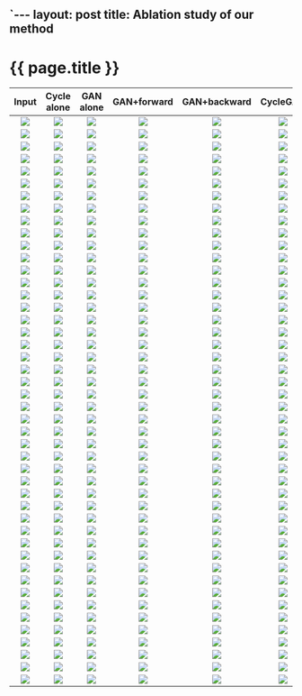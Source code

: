 `---
layout: post
title: Ablation study of our method
---
{{ page.title }}
================

| Input | Cycle alone | GAN alone | GAN+forward | GAN+backward | CycleGAN | Ground Truth |
|:---:|:---------:|:----------:|:----------:|:---------:|:----------:|:-------------:|
| ![]({{site.baseurl}}/images/cityscapes-comparison/label2photo/target/images/frankfurt_000001_052120_leftImg8bit.jpg) | ![]({{site.baseurl}}/images/cityscapes-comparison/photo2label/no_gan/images/frankfurt_000001_052120_leftImg8bit.jpg) | ![]({{site.baseurl}}/images/cityscapes-comparison/photo2label/no_cycle/images/frankfurt_000001_052120_leftImg8bit.jpg) | ![]({{site.baseurl}}/images/cityscapes-comparison/photo2label/forward/images/frankfurt_000001_052120_leftImg8bit.jpg) | ![]({{site.baseurl}}/images/cityscapes-comparison/photo2label/backward/images/frankfurt_000001_052120_leftImg8bit.jpg) | ![]({{site.baseurl}}/images/cityscapes-comparison/photo2label/CycleGAN/images/frankfurt_000001_052120_leftImg8bit.jpg) | ![]({{site.baseurl}}/images/cityscapes-comparison/photo2label/target/images/frankfurt_000001_052120_leftImg8bit.jpg) |
| ![]({{site.baseurl}}/images/cityscapes-comparison/photo2label/target/images/frankfurt_000001_052120_leftImg8bit.jpg) | ![]({{site.baseurl}}/images/cityscapes-comparison/label2photo/no_gan/images/frankfurt_000001_052120_leftImg8bit.jpg) | ![]({{site.baseurl}}/images/cityscapes-comparison/label2photo/no_cycle/images/frankfurt_000001_052120_leftImg8bit.jpg) | ![]({{site.baseurl}}/images/cityscapes-comparison/label2photo/forward/images/frankfurt_000001_052120_leftImg8bit.jpg) | ![]({{site.baseurl}}/images/cityscapes-comparison/label2photo/backward/images/frankfurt_000001_052120_leftImg8bit.jpg) | ![]({{site.baseurl}}/images/cityscapes-comparison/label2photo/CycleGAN/images/frankfurt_000001_052120_leftImg8bit.jpg) | ![]({{site.baseurl}}/images/cityscapes-comparison/label2photo/target/images/frankfurt_000001_052120_leftImg8bit.jpg) |
| ![]({{site.baseurl}}/images/cityscapes-comparison/label2photo/target/images/frankfurt_000001_030310_leftImg8bit.jpg) | ![]({{site.baseurl}}/images/cityscapes-comparison/photo2label/no_gan/images/frankfurt_000001_030310_leftImg8bit.jpg) | ![]({{site.baseurl}}/images/cityscapes-comparison/photo2label/no_cycle/images/frankfurt_000001_030310_leftImg8bit.jpg) | ![]({{site.baseurl}}/images/cityscapes-comparison/photo2label/forward/images/frankfurt_000001_030310_leftImg8bit.jpg) | ![]({{site.baseurl}}/images/cityscapes-comparison/photo2label/backward/images/frankfurt_000001_030310_leftImg8bit.jpg) | ![]({{site.baseurl}}/images/cityscapes-comparison/photo2label/CycleGAN/images/frankfurt_000001_030310_leftImg8bit.jpg) | ![]({{site.baseurl}}/images/cityscapes-comparison/photo2label/target/images/frankfurt_000001_030310_leftImg8bit.jpg) |
| ![]({{site.baseurl}}/images/cityscapes-comparison/photo2label/target/images/frankfurt_000001_030310_leftImg8bit.jpg) | ![]({{site.baseurl}}/images/cityscapes-comparison/label2photo/no_gan/images/frankfurt_000001_030310_leftImg8bit.jpg) | ![]({{site.baseurl}}/images/cityscapes-comparison/label2photo/no_cycle/images/frankfurt_000001_030310_leftImg8bit.jpg) | ![]({{site.baseurl}}/images/cityscapes-comparison/label2photo/forward/images/frankfurt_000001_030310_leftImg8bit.jpg) | ![]({{site.baseurl}}/images/cityscapes-comparison/label2photo/backward/images/frankfurt_000001_030310_leftImg8bit.jpg) | ![]({{site.baseurl}}/images/cityscapes-comparison/label2photo/CycleGAN/images/frankfurt_000001_030310_leftImg8bit.jpg) | ![]({{site.baseurl}}/images/cityscapes-comparison/label2photo/target/images/frankfurt_000001_030310_leftImg8bit.jpg) |
| ![]({{site.baseurl}}/images/cityscapes-comparison/label2photo/target/images/frankfurt_000001_056580_leftImg8bit.jpg) | ![]({{site.baseurl}}/images/cityscapes-comparison/photo2label/no_gan/images/frankfurt_000001_056580_leftImg8bit.jpg) | ![]({{site.baseurl}}/images/cityscapes-comparison/photo2label/no_cycle/images/frankfurt_000001_056580_leftImg8bit.jpg) | ![]({{site.baseurl}}/images/cityscapes-comparison/photo2label/forward/images/frankfurt_000001_056580_leftImg8bit.jpg) | ![]({{site.baseurl}}/images/cityscapes-comparison/photo2label/backward/images/frankfurt_000001_056580_leftImg8bit.jpg) | ![]({{site.baseurl}}/images/cityscapes-comparison/photo2label/CycleGAN/images/frankfurt_000001_056580_leftImg8bit.jpg) | ![]({{site.baseurl}}/images/cityscapes-comparison/photo2label/target/images/frankfurt_000001_056580_leftImg8bit.jpg) |
| ![]({{site.baseurl}}/images/cityscapes-comparison/photo2label/target/images/frankfurt_000001_056580_leftImg8bit.jpg) | ![]({{site.baseurl}}/images/cityscapes-comparison/label2photo/no_gan/images/frankfurt_000001_056580_leftImg8bit.jpg) | ![]({{site.baseurl}}/images/cityscapes-comparison/label2photo/no_cycle/images/frankfurt_000001_056580_leftImg8bit.jpg) | ![]({{site.baseurl}}/images/cityscapes-comparison/label2photo/forward/images/frankfurt_000001_056580_leftImg8bit.jpg) | ![]({{site.baseurl}}/images/cityscapes-comparison/label2photo/backward/images/frankfurt_000001_056580_leftImg8bit.jpg) | ![]({{site.baseurl}}/images/cityscapes-comparison/label2photo/CycleGAN/images/frankfurt_000001_056580_leftImg8bit.jpg) | ![]({{site.baseurl}}/images/cityscapes-comparison/label2photo/target/images/frankfurt_000001_056580_leftImg8bit.jpg) |
| ![]({{site.baseurl}}/images/cityscapes-comparison/label2photo/target/images/frankfurt_000001_008200_leftImg8bit.jpg) | ![]({{site.baseurl}}/images/cityscapes-comparison/photo2label/no_gan/images/frankfurt_000001_008200_leftImg8bit.jpg) | ![]({{site.baseurl}}/images/cityscapes-comparison/photo2label/no_cycle/images/frankfurt_000001_008200_leftImg8bit.jpg) | ![]({{site.baseurl}}/images/cityscapes-comparison/photo2label/forward/images/frankfurt_000001_008200_leftImg8bit.jpg) | ![]({{site.baseurl}}/images/cityscapes-comparison/photo2label/backward/images/frankfurt_000001_008200_leftImg8bit.jpg) | ![]({{site.baseurl}}/images/cityscapes-comparison/photo2label/CycleGAN/images/frankfurt_000001_008200_leftImg8bit.jpg) | ![]({{site.baseurl}}/images/cityscapes-comparison/photo2label/target/images/frankfurt_000001_008200_leftImg8bit.jpg) |
| ![]({{site.baseurl}}/images/cityscapes-comparison/photo2label/target/images/frankfurt_000001_008200_leftImg8bit.jpg) | ![]({{site.baseurl}}/images/cityscapes-comparison/label2photo/no_gan/images/frankfurt_000001_008200_leftImg8bit.jpg) | ![]({{site.baseurl}}/images/cityscapes-comparison/label2photo/no_cycle/images/frankfurt_000001_008200_leftImg8bit.jpg) | ![]({{site.baseurl}}/images/cityscapes-comparison/label2photo/forward/images/frankfurt_000001_008200_leftImg8bit.jpg) | ![]({{site.baseurl}}/images/cityscapes-comparison/label2photo/backward/images/frankfurt_000001_008200_leftImg8bit.jpg) | ![]({{site.baseurl}}/images/cityscapes-comparison/label2photo/CycleGAN/images/frankfurt_000001_008200_leftImg8bit.jpg) | ![]({{site.baseurl}}/images/cityscapes-comparison/label2photo/target/images/frankfurt_000001_008200_leftImg8bit.jpg) |
| ![]({{site.baseurl}}/images/cityscapes-comparison/label2photo/target/images/frankfurt_000000_011810_leftImg8bit.jpg) | ![]({{site.baseurl}}/images/cityscapes-comparison/photo2label/no_gan/images/frankfurt_000000_011810_leftImg8bit.jpg) | ![]({{site.baseurl}}/images/cityscapes-comparison/photo2label/no_cycle/images/frankfurt_000000_011810_leftImg8bit.jpg) | ![]({{site.baseurl}}/images/cityscapes-comparison/photo2label/forward/images/frankfurt_000000_011810_leftImg8bit.jpg) | ![]({{site.baseurl}}/images/cityscapes-comparison/photo2label/backward/images/frankfurt_000000_011810_leftImg8bit.jpg) | ![]({{site.baseurl}}/images/cityscapes-comparison/photo2label/CycleGAN/images/frankfurt_000000_011810_leftImg8bit.jpg) | ![]({{site.baseurl}}/images/cityscapes-comparison/photo2label/target/images/frankfurt_000000_011810_leftImg8bit.jpg) |
| ![]({{site.baseurl}}/images/cityscapes-comparison/photo2label/target/images/frankfurt_000000_011810_leftImg8bit.jpg) | ![]({{site.baseurl}}/images/cityscapes-comparison/label2photo/no_gan/images/frankfurt_000000_011810_leftImg8bit.jpg) | ![]({{site.baseurl}}/images/cityscapes-comparison/label2photo/no_cycle/images/frankfurt_000000_011810_leftImg8bit.jpg) | ![]({{site.baseurl}}/images/cityscapes-comparison/label2photo/forward/images/frankfurt_000000_011810_leftImg8bit.jpg) | ![]({{site.baseurl}}/images/cityscapes-comparison/label2photo/backward/images/frankfurt_000000_011810_leftImg8bit.jpg) | ![]({{site.baseurl}}/images/cityscapes-comparison/label2photo/CycleGAN/images/frankfurt_000000_011810_leftImg8bit.jpg) | ![]({{site.baseurl}}/images/cityscapes-comparison/label2photo/target/images/frankfurt_000000_011810_leftImg8bit.jpg) |
| ![]({{site.baseurl}}/images/cityscapes-comparison/label2photo/target/images/frankfurt_000001_080830_leftImg8bit.jpg) | ![]({{site.baseurl}}/images/cityscapes-comparison/photo2label/no_gan/images/frankfurt_000001_080830_leftImg8bit.jpg) | ![]({{site.baseurl}}/images/cityscapes-comparison/photo2label/no_cycle/images/frankfurt_000001_080830_leftImg8bit.jpg) | ![]({{site.baseurl}}/images/cityscapes-comparison/photo2label/forward/images/frankfurt_000001_080830_leftImg8bit.jpg) | ![]({{site.baseurl}}/images/cityscapes-comparison/photo2label/backward/images/frankfurt_000001_080830_leftImg8bit.jpg) | ![]({{site.baseurl}}/images/cityscapes-comparison/photo2label/CycleGAN/images/frankfurt_000001_080830_leftImg8bit.jpg) | ![]({{site.baseurl}}/images/cityscapes-comparison/photo2label/target/images/frankfurt_000001_080830_leftImg8bit.jpg) |
| ![]({{site.baseurl}}/images/cityscapes-comparison/photo2label/target/images/frankfurt_000001_080830_leftImg8bit.jpg) | ![]({{site.baseurl}}/images/cityscapes-comparison/label2photo/no_gan/images/frankfurt_000001_080830_leftImg8bit.jpg) | ![]({{site.baseurl}}/images/cityscapes-comparison/label2photo/no_cycle/images/frankfurt_000001_080830_leftImg8bit.jpg) | ![]({{site.baseurl}}/images/cityscapes-comparison/label2photo/forward/images/frankfurt_000001_080830_leftImg8bit.jpg) | ![]({{site.baseurl}}/images/cityscapes-comparison/label2photo/backward/images/frankfurt_000001_080830_leftImg8bit.jpg) | ![]({{site.baseurl}}/images/cityscapes-comparison/label2photo/CycleGAN/images/frankfurt_000001_080830_leftImg8bit.jpg) | ![]({{site.baseurl}}/images/cityscapes-comparison/label2photo/target/images/frankfurt_000001_080830_leftImg8bit.jpg) |
| ![]({{site.baseurl}}/images/cityscapes-comparison/label2photo/target/images/frankfurt_000001_049770_leftImg8bit.jpg) | ![]({{site.baseurl}}/images/cityscapes-comparison/photo2label/no_gan/images/frankfurt_000001_049770_leftImg8bit.jpg) | ![]({{site.baseurl}}/images/cityscapes-comparison/photo2label/no_cycle/images/frankfurt_000001_049770_leftImg8bit.jpg) | ![]({{site.baseurl}}/images/cityscapes-comparison/photo2label/forward/images/frankfurt_000001_049770_leftImg8bit.jpg) | ![]({{site.baseurl}}/images/cityscapes-comparison/photo2label/backward/images/frankfurt_000001_049770_leftImg8bit.jpg) | ![]({{site.baseurl}}/images/cityscapes-comparison/photo2label/CycleGAN/images/frankfurt_000001_049770_leftImg8bit.jpg) | ![]({{site.baseurl}}/images/cityscapes-comparison/photo2label/target/images/frankfurt_000001_049770_leftImg8bit.jpg) |
| ![]({{site.baseurl}}/images/cityscapes-comparison/photo2label/target/images/frankfurt_000001_049770_leftImg8bit.jpg) | ![]({{site.baseurl}}/images/cityscapes-comparison/label2photo/no_gan/images/frankfurt_000001_049770_leftImg8bit.jpg) | ![]({{site.baseurl}}/images/cityscapes-comparison/label2photo/no_cycle/images/frankfurt_000001_049770_leftImg8bit.jpg) | ![]({{site.baseurl}}/images/cityscapes-comparison/label2photo/forward/images/frankfurt_000001_049770_leftImg8bit.jpg) | ![]({{site.baseurl}}/images/cityscapes-comparison/label2photo/backward/images/frankfurt_000001_049770_leftImg8bit.jpg) | ![]({{site.baseurl}}/images/cityscapes-comparison/label2photo/CycleGAN/images/frankfurt_000001_049770_leftImg8bit.jpg) | ![]({{site.baseurl}}/images/cityscapes-comparison/label2photo/target/images/frankfurt_000001_049770_leftImg8bit.jpg) |
| ![]({{site.baseurl}}/images/cityscapes-comparison/label2photo/target/images/frankfurt_000000_013240_leftImg8bit.jpg) | ![]({{site.baseurl}}/images/cityscapes-comparison/photo2label/no_gan/images/frankfurt_000000_013240_leftImg8bit.jpg) | ![]({{site.baseurl}}/images/cityscapes-comparison/photo2label/no_cycle/images/frankfurt_000000_013240_leftImg8bit.jpg) | ![]({{site.baseurl}}/images/cityscapes-comparison/photo2label/forward/images/frankfurt_000000_013240_leftImg8bit.jpg) | ![]({{site.baseurl}}/images/cityscapes-comparison/photo2label/backward/images/frankfurt_000000_013240_leftImg8bit.jpg) | ![]({{site.baseurl}}/images/cityscapes-comparison/photo2label/CycleGAN/images/frankfurt_000000_013240_leftImg8bit.jpg) | ![]({{site.baseurl}}/images/cityscapes-comparison/photo2label/target/images/frankfurt_000000_013240_leftImg8bit.jpg) |
| ![]({{site.baseurl}}/images/cityscapes-comparison/photo2label/target/images/frankfurt_000000_013240_leftImg8bit.jpg) | ![]({{site.baseurl}}/images/cityscapes-comparison/label2photo/no_gan/images/frankfurt_000000_013240_leftImg8bit.jpg) | ![]({{site.baseurl}}/images/cityscapes-comparison/label2photo/no_cycle/images/frankfurt_000000_013240_leftImg8bit.jpg) | ![]({{site.baseurl}}/images/cityscapes-comparison/label2photo/forward/images/frankfurt_000000_013240_leftImg8bit.jpg) | ![]({{site.baseurl}}/images/cityscapes-comparison/label2photo/backward/images/frankfurt_000000_013240_leftImg8bit.jpg) | ![]({{site.baseurl}}/images/cityscapes-comparison/label2photo/CycleGAN/images/frankfurt_000000_013240_leftImg8bit.jpg) | ![]({{site.baseurl}}/images/cityscapes-comparison/label2photo/target/images/frankfurt_000000_013240_leftImg8bit.jpg) |
| ![]({{site.baseurl}}/images/cityscapes-comparison/label2photo/target/images/frankfurt_000000_020880_leftImg8bit.jpg) | ![]({{site.baseurl}}/images/cityscapes-comparison/photo2label/no_gan/images/frankfurt_000000_020880_leftImg8bit.jpg) | ![]({{site.baseurl}}/images/cityscapes-comparison/photo2label/no_cycle/images/frankfurt_000000_020880_leftImg8bit.jpg) | ![]({{site.baseurl}}/images/cityscapes-comparison/photo2label/forward/images/frankfurt_000000_020880_leftImg8bit.jpg) | ![]({{site.baseurl}}/images/cityscapes-comparison/photo2label/backward/images/frankfurt_000000_020880_leftImg8bit.jpg) | ![]({{site.baseurl}}/images/cityscapes-comparison/photo2label/CycleGAN/images/frankfurt_000000_020880_leftImg8bit.jpg) | ![]({{site.baseurl}}/images/cityscapes-comparison/photo2label/target/images/frankfurt_000000_020880_leftImg8bit.jpg) |
| ![]({{site.baseurl}}/images/cityscapes-comparison/photo2label/target/images/frankfurt_000000_020880_leftImg8bit.jpg) | ![]({{site.baseurl}}/images/cityscapes-comparison/label2photo/no_gan/images/frankfurt_000000_020880_leftImg8bit.jpg) | ![]({{site.baseurl}}/images/cityscapes-comparison/label2photo/no_cycle/images/frankfurt_000000_020880_leftImg8bit.jpg) | ![]({{site.baseurl}}/images/cityscapes-comparison/label2photo/forward/images/frankfurt_000000_020880_leftImg8bit.jpg) | ![]({{site.baseurl}}/images/cityscapes-comparison/label2photo/backward/images/frankfurt_000000_020880_leftImg8bit.jpg) | ![]({{site.baseurl}}/images/cityscapes-comparison/label2photo/CycleGAN/images/frankfurt_000000_020880_leftImg8bit.jpg) | ![]({{site.baseurl}}/images/cityscapes-comparison/label2photo/target/images/frankfurt_000000_020880_leftImg8bit.jpg) |
| ![]({{site.baseurl}}/images/cityscapes-comparison/label2photo/target/images/frankfurt_000001_010830_leftImg8bit.jpg) | ![]({{site.baseurl}}/images/cityscapes-comparison/photo2label/no_gan/images/frankfurt_000001_010830_leftImg8bit.jpg) | ![]({{site.baseurl}}/images/cityscapes-comparison/photo2label/no_cycle/images/frankfurt_000001_010830_leftImg8bit.jpg) | ![]({{site.baseurl}}/images/cityscapes-comparison/photo2label/forward/images/frankfurt_000001_010830_leftImg8bit.jpg) | ![]({{site.baseurl}}/images/cityscapes-comparison/photo2label/backward/images/frankfurt_000001_010830_leftImg8bit.jpg) | ![]({{site.baseurl}}/images/cityscapes-comparison/photo2label/CycleGAN/images/frankfurt_000001_010830_leftImg8bit.jpg) | ![]({{site.baseurl}}/images/cityscapes-comparison/photo2label/target/images/frankfurt_000001_010830_leftImg8bit.jpg) |
| ![]({{site.baseurl}}/images/cityscapes-comparison/photo2label/target/images/frankfurt_000001_010830_leftImg8bit.jpg) | ![]({{site.baseurl}}/images/cityscapes-comparison/label2photo/no_gan/images/frankfurt_000001_010830_leftImg8bit.jpg) | ![]({{site.baseurl}}/images/cityscapes-comparison/label2photo/no_cycle/images/frankfurt_000001_010830_leftImg8bit.jpg) | ![]({{site.baseurl}}/images/cityscapes-comparison/label2photo/forward/images/frankfurt_000001_010830_leftImg8bit.jpg) | ![]({{site.baseurl}}/images/cityscapes-comparison/label2photo/backward/images/frankfurt_000001_010830_leftImg8bit.jpg) | ![]({{site.baseurl}}/images/cityscapes-comparison/label2photo/CycleGAN/images/frankfurt_000001_010830_leftImg8bit.jpg) | ![]({{site.baseurl}}/images/cityscapes-comparison/label2photo/target/images/frankfurt_000001_010830_leftImg8bit.jpg) |
| ![]({{site.baseurl}}/images/cityscapes-comparison/label2photo/target/images/frankfurt_000001_010600_leftImg8bit.jpg) | ![]({{site.baseurl}}/images/cityscapes-comparison/photo2label/no_gan/images/frankfurt_000001_010600_leftImg8bit.jpg) | ![]({{site.baseurl}}/images/cityscapes-comparison/photo2label/no_cycle/images/frankfurt_000001_010600_leftImg8bit.jpg) | ![]({{site.baseurl}}/images/cityscapes-comparison/photo2label/forward/images/frankfurt_000001_010600_leftImg8bit.jpg) | ![]({{site.baseurl}}/images/cityscapes-comparison/photo2label/backward/images/frankfurt_000001_010600_leftImg8bit.jpg) | ![]({{site.baseurl}}/images/cityscapes-comparison/photo2label/CycleGAN/images/frankfurt_000001_010600_leftImg8bit.jpg) | ![]({{site.baseurl}}/images/cityscapes-comparison/photo2label/target/images/frankfurt_000001_010600_leftImg8bit.jpg) |
| ![]({{site.baseurl}}/images/cityscapes-comparison/photo2label/target/images/frankfurt_000001_010600_leftImg8bit.jpg) | ![]({{site.baseurl}}/images/cityscapes-comparison/label2photo/no_gan/images/frankfurt_000001_010600_leftImg8bit.jpg) | ![]({{site.baseurl}}/images/cityscapes-comparison/label2photo/no_cycle/images/frankfurt_000001_010600_leftImg8bit.jpg) | ![]({{site.baseurl}}/images/cityscapes-comparison/label2photo/forward/images/frankfurt_000001_010600_leftImg8bit.jpg) | ![]({{site.baseurl}}/images/cityscapes-comparison/label2photo/backward/images/frankfurt_000001_010600_leftImg8bit.jpg) | ![]({{site.baseurl}}/images/cityscapes-comparison/label2photo/CycleGAN/images/frankfurt_000001_010600_leftImg8bit.jpg) | ![]({{site.baseurl}}/images/cityscapes-comparison/label2photo/target/images/frankfurt_000001_010600_leftImg8bit.jpg) |
| ![]({{site.baseurl}}/images/cityscapes-comparison/label2photo/target/images/frankfurt_000001_029600_leftImg8bit.jpg) | ![]({{site.baseurl}}/images/cityscapes-comparison/photo2label/no_gan/images/frankfurt_000001_029600_leftImg8bit.jpg) | ![]({{site.baseurl}}/images/cityscapes-comparison/photo2label/no_cycle/images/frankfurt_000001_029600_leftImg8bit.jpg) | ![]({{site.baseurl}}/images/cityscapes-comparison/photo2label/forward/images/frankfurt_000001_029600_leftImg8bit.jpg) | ![]({{site.baseurl}}/images/cityscapes-comparison/photo2label/backward/images/frankfurt_000001_029600_leftImg8bit.jpg) | ![]({{site.baseurl}}/images/cityscapes-comparison/photo2label/CycleGAN/images/frankfurt_000001_029600_leftImg8bit.jpg) | ![]({{site.baseurl}}/images/cityscapes-comparison/photo2label/target/images/frankfurt_000001_029600_leftImg8bit.jpg) |
| ![]({{site.baseurl}}/images/cityscapes-comparison/photo2label/target/images/frankfurt_000001_029600_leftImg8bit.jpg) | ![]({{site.baseurl}}/images/cityscapes-comparison/label2photo/no_gan/images/frankfurt_000001_029600_leftImg8bit.jpg) | ![]({{site.baseurl}}/images/cityscapes-comparison/label2photo/no_cycle/images/frankfurt_000001_029600_leftImg8bit.jpg) | ![]({{site.baseurl}}/images/cityscapes-comparison/label2photo/forward/images/frankfurt_000001_029600_leftImg8bit.jpg) | ![]({{site.baseurl}}/images/cityscapes-comparison/label2photo/backward/images/frankfurt_000001_029600_leftImg8bit.jpg) | ![]({{site.baseurl}}/images/cityscapes-comparison/label2photo/CycleGAN/images/frankfurt_000001_029600_leftImg8bit.jpg) | ![]({{site.baseurl}}/images/cityscapes-comparison/label2photo/target/images/frankfurt_000001_029600_leftImg8bit.jpg) |
| ![]({{site.baseurl}}/images/cityscapes-comparison/label2photo/target/images/frankfurt_000001_065850_leftImg8bit.jpg) | ![]({{site.baseurl}}/images/cityscapes-comparison/photo2label/no_gan/images/frankfurt_000001_065850_leftImg8bit.jpg) | ![]({{site.baseurl}}/images/cityscapes-comparison/photo2label/no_cycle/images/frankfurt_000001_065850_leftImg8bit.jpg) | ![]({{site.baseurl}}/images/cityscapes-comparison/photo2label/forward/images/frankfurt_000001_065850_leftImg8bit.jpg) | ![]({{site.baseurl}}/images/cityscapes-comparison/photo2label/backward/images/frankfurt_000001_065850_leftImg8bit.jpg) | ![]({{site.baseurl}}/images/cityscapes-comparison/photo2label/CycleGAN/images/frankfurt_000001_065850_leftImg8bit.jpg) | ![]({{site.baseurl}}/images/cityscapes-comparison/photo2label/target/images/frankfurt_000001_065850_leftImg8bit.jpg) |
| ![]({{site.baseurl}}/images/cityscapes-comparison/photo2label/target/images/frankfurt_000001_065850_leftImg8bit.jpg) | ![]({{site.baseurl}}/images/cityscapes-comparison/label2photo/no_gan/images/frankfurt_000001_065850_leftImg8bit.jpg) | ![]({{site.baseurl}}/images/cityscapes-comparison/label2photo/no_cycle/images/frankfurt_000001_065850_leftImg8bit.jpg) | ![]({{site.baseurl}}/images/cityscapes-comparison/label2photo/forward/images/frankfurt_000001_065850_leftImg8bit.jpg) | ![]({{site.baseurl}}/images/cityscapes-comparison/label2photo/backward/images/frankfurt_000001_065850_leftImg8bit.jpg) | ![]({{site.baseurl}}/images/cityscapes-comparison/label2photo/CycleGAN/images/frankfurt_000001_065850_leftImg8bit.jpg) | ![]({{site.baseurl}}/images/cityscapes-comparison/label2photo/target/images/frankfurt_000001_065850_leftImg8bit.jpg) |
| ![]({{site.baseurl}}/images/cityscapes-comparison/label2photo/target/images/frankfurt_000000_014480_leftImg8bit.jpg) | ![]({{site.baseurl}}/images/cityscapes-comparison/photo2label/no_gan/images/frankfurt_000000_014480_leftImg8bit.jpg) | ![]({{site.baseurl}}/images/cityscapes-comparison/photo2label/no_cycle/images/frankfurt_000000_014480_leftImg8bit.jpg) | ![]({{site.baseurl}}/images/cityscapes-comparison/photo2label/forward/images/frankfurt_000000_014480_leftImg8bit.jpg) | ![]({{site.baseurl}}/images/cityscapes-comparison/photo2label/backward/images/frankfurt_000000_014480_leftImg8bit.jpg) | ![]({{site.baseurl}}/images/cityscapes-comparison/photo2label/CycleGAN/images/frankfurt_000000_014480_leftImg8bit.jpg) | ![]({{site.baseurl}}/images/cityscapes-comparison/photo2label/target/images/frankfurt_000000_014480_leftImg8bit.jpg) |
| ![]({{site.baseurl}}/images/cityscapes-comparison/photo2label/target/images/frankfurt_000000_014480_leftImg8bit.jpg) | ![]({{site.baseurl}}/images/cityscapes-comparison/label2photo/no_gan/images/frankfurt_000000_014480_leftImg8bit.jpg) | ![]({{site.baseurl}}/images/cityscapes-comparison/label2photo/no_cycle/images/frankfurt_000000_014480_leftImg8bit.jpg) | ![]({{site.baseurl}}/images/cityscapes-comparison/label2photo/forward/images/frankfurt_000000_014480_leftImg8bit.jpg) | ![]({{site.baseurl}}/images/cityscapes-comparison/label2photo/backward/images/frankfurt_000000_014480_leftImg8bit.jpg) | ![]({{site.baseurl}}/images/cityscapes-comparison/label2photo/CycleGAN/images/frankfurt_000000_014480_leftImg8bit.jpg) | ![]({{site.baseurl}}/images/cityscapes-comparison/label2photo/target/images/frankfurt_000000_014480_leftImg8bit.jpg) |
| ![]({{site.baseurl}}/images/cityscapes-comparison/label2photo/target/images/frankfurt_000001_028590_leftImg8bit.jpg) | ![]({{site.baseurl}}/images/cityscapes-comparison/photo2label/no_gan/images/frankfurt_000001_028590_leftImg8bit.jpg) | ![]({{site.baseurl}}/images/cityscapes-comparison/photo2label/no_cycle/images/frankfurt_000001_028590_leftImg8bit.jpg) | ![]({{site.baseurl}}/images/cityscapes-comparison/photo2label/forward/images/frankfurt_000001_028590_leftImg8bit.jpg) | ![]({{site.baseurl}}/images/cityscapes-comparison/photo2label/backward/images/frankfurt_000001_028590_leftImg8bit.jpg) | ![]({{site.baseurl}}/images/cityscapes-comparison/photo2label/CycleGAN/images/frankfurt_000001_028590_leftImg8bit.jpg) | ![]({{site.baseurl}}/images/cityscapes-comparison/photo2label/target/images/frankfurt_000001_028590_leftImg8bit.jpg) |
| ![]({{site.baseurl}}/images/cityscapes-comparison/photo2label/target/images/frankfurt_000001_028590_leftImg8bit.jpg) | ![]({{site.baseurl}}/images/cityscapes-comparison/label2photo/no_gan/images/frankfurt_000001_028590_leftImg8bit.jpg) | ![]({{site.baseurl}}/images/cityscapes-comparison/label2photo/no_cycle/images/frankfurt_000001_028590_leftImg8bit.jpg) | ![]({{site.baseurl}}/images/cityscapes-comparison/label2photo/forward/images/frankfurt_000001_028590_leftImg8bit.jpg) | ![]({{site.baseurl}}/images/cityscapes-comparison/label2photo/backward/images/frankfurt_000001_028590_leftImg8bit.jpg) | ![]({{site.baseurl}}/images/cityscapes-comparison/label2photo/CycleGAN/images/frankfurt_000001_028590_leftImg8bit.jpg) | ![]({{site.baseurl}}/images/cityscapes-comparison/label2photo/target/images/frankfurt_000001_028590_leftImg8bit.jpg) |
| ![]({{site.baseurl}}/images/cityscapes-comparison/label2photo/target/images/frankfurt_000001_065160_leftImg8bit.jpg) | ![]({{site.baseurl}}/images/cityscapes-comparison/photo2label/no_gan/images/frankfurt_000001_065160_leftImg8bit.jpg) | ![]({{site.baseurl}}/images/cityscapes-comparison/photo2label/no_cycle/images/frankfurt_000001_065160_leftImg8bit.jpg) | ![]({{site.baseurl}}/images/cityscapes-comparison/photo2label/forward/images/frankfurt_000001_065160_leftImg8bit.jpg) | ![]({{site.baseurl}}/images/cityscapes-comparison/photo2label/backward/images/frankfurt_000001_065160_leftImg8bit.jpg) | ![]({{site.baseurl}}/images/cityscapes-comparison/photo2label/CycleGAN/images/frankfurt_000001_065160_leftImg8bit.jpg) | ![]({{site.baseurl}}/images/cityscapes-comparison/photo2label/target/images/frankfurt_000001_065160_leftImg8bit.jpg) |
| ![]({{site.baseurl}}/images/cityscapes-comparison/photo2label/target/images/frankfurt_000001_065160_leftImg8bit.jpg) | ![]({{site.baseurl}}/images/cityscapes-comparison/label2photo/no_gan/images/frankfurt_000001_065160_leftImg8bit.jpg) | ![]({{site.baseurl}}/images/cityscapes-comparison/label2photo/no_cycle/images/frankfurt_000001_065160_leftImg8bit.jpg) | ![]({{site.baseurl}}/images/cityscapes-comparison/label2photo/forward/images/frankfurt_000001_065160_leftImg8bit.jpg) | ![]({{site.baseurl}}/images/cityscapes-comparison/label2photo/backward/images/frankfurt_000001_065160_leftImg8bit.jpg) | ![]({{site.baseurl}}/images/cityscapes-comparison/label2photo/CycleGAN/images/frankfurt_000001_065160_leftImg8bit.jpg) | ![]({{site.baseurl}}/images/cityscapes-comparison/label2photo/target/images/frankfurt_000001_065160_leftImg8bit.jpg) |
| ![]({{site.baseurl}}/images/cityscapes-comparison/label2photo/target/images/frankfurt_000001_062250_leftImg8bit.jpg) | ![]({{site.baseurl}}/images/cityscapes-comparison/photo2label/no_gan/images/frankfurt_000001_062250_leftImg8bit.jpg) | ![]({{site.baseurl}}/images/cityscapes-comparison/photo2label/no_cycle/images/frankfurt_000001_062250_leftImg8bit.jpg) | ![]({{site.baseurl}}/images/cityscapes-comparison/photo2label/forward/images/frankfurt_000001_062250_leftImg8bit.jpg) | ![]({{site.baseurl}}/images/cityscapes-comparison/photo2label/backward/images/frankfurt_000001_062250_leftImg8bit.jpg) | ![]({{site.baseurl}}/images/cityscapes-comparison/photo2label/CycleGAN/images/frankfurt_000001_062250_leftImg8bit.jpg) | ![]({{site.baseurl}}/images/cityscapes-comparison/photo2label/target/images/frankfurt_000001_062250_leftImg8bit.jpg) |
| ![]({{site.baseurl}}/images/cityscapes-comparison/photo2label/target/images/frankfurt_000001_062250_leftImg8bit.jpg) | ![]({{site.baseurl}}/images/cityscapes-comparison/label2photo/no_gan/images/frankfurt_000001_062250_leftImg8bit.jpg) | ![]({{site.baseurl}}/images/cityscapes-comparison/label2photo/no_cycle/images/frankfurt_000001_062250_leftImg8bit.jpg) | ![]({{site.baseurl}}/images/cityscapes-comparison/label2photo/forward/images/frankfurt_000001_062250_leftImg8bit.jpg) | ![]({{site.baseurl}}/images/cityscapes-comparison/label2photo/backward/images/frankfurt_000001_062250_leftImg8bit.jpg) | ![]({{site.baseurl}}/images/cityscapes-comparison/label2photo/CycleGAN/images/frankfurt_000001_062250_leftImg8bit.jpg) | ![]({{site.baseurl}}/images/cityscapes-comparison/label2photo/target/images/frankfurt_000001_062250_leftImg8bit.jpg) |
| ![]({{site.baseurl}}/images/cityscapes-comparison/label2photo/target/images/frankfurt_000001_005410_leftImg8bit.jpg) | ![]({{site.baseurl}}/images/cityscapes-comparison/photo2label/no_gan/images/frankfurt_000001_005410_leftImg8bit.jpg) | ![]({{site.baseurl}}/images/cityscapes-comparison/photo2label/no_cycle/images/frankfurt_000001_005410_leftImg8bit.jpg) | ![]({{site.baseurl}}/images/cityscapes-comparison/photo2label/forward/images/frankfurt_000001_005410_leftImg8bit.jpg) | ![]({{site.baseurl}}/images/cityscapes-comparison/photo2label/backward/images/frankfurt_000001_005410_leftImg8bit.jpg) | ![]({{site.baseurl}}/images/cityscapes-comparison/photo2label/CycleGAN/images/frankfurt_000001_005410_leftImg8bit.jpg) | ![]({{site.baseurl}}/images/cityscapes-comparison/photo2label/target/images/frankfurt_000001_005410_leftImg8bit.jpg) |
| ![]({{site.baseurl}}/images/cityscapes-comparison/photo2label/target/images/frankfurt_000001_005410_leftImg8bit.jpg) | ![]({{site.baseurl}}/images/cityscapes-comparison/label2photo/no_gan/images/frankfurt_000001_005410_leftImg8bit.jpg) | ![]({{site.baseurl}}/images/cityscapes-comparison/label2photo/no_cycle/images/frankfurt_000001_005410_leftImg8bit.jpg) | ![]({{site.baseurl}}/images/cityscapes-comparison/label2photo/forward/images/frankfurt_000001_005410_leftImg8bit.jpg) | ![]({{site.baseurl}}/images/cityscapes-comparison/label2photo/backward/images/frankfurt_000001_005410_leftImg8bit.jpg) | ![]({{site.baseurl}}/images/cityscapes-comparison/label2photo/CycleGAN/images/frankfurt_000001_005410_leftImg8bit.jpg) | ![]({{site.baseurl}}/images/cityscapes-comparison/label2photo/target/images/frankfurt_000001_005410_leftImg8bit.jpg) |
| ![]({{site.baseurl}}/images/cityscapes-comparison/label2photo/target/images/frankfurt_000001_054640_leftImg8bit.jpg) | ![]({{site.baseurl}}/images/cityscapes-comparison/photo2label/no_gan/images/frankfurt_000001_054640_leftImg8bit.jpg) | ![]({{site.baseurl}}/images/cityscapes-comparison/photo2label/no_cycle/images/frankfurt_000001_054640_leftImg8bit.jpg) | ![]({{site.baseurl}}/images/cityscapes-comparison/photo2label/forward/images/frankfurt_000001_054640_leftImg8bit.jpg) | ![]({{site.baseurl}}/images/cityscapes-comparison/photo2label/backward/images/frankfurt_000001_054640_leftImg8bit.jpg) | ![]({{site.baseurl}}/images/cityscapes-comparison/photo2label/CycleGAN/images/frankfurt_000001_054640_leftImg8bit.jpg) | ![]({{site.baseurl}}/images/cityscapes-comparison/photo2label/target/images/frankfurt_000001_054640_leftImg8bit.jpg) |
| ![]({{site.baseurl}}/images/cityscapes-comparison/photo2label/target/images/frankfurt_000001_054640_leftImg8bit.jpg) | ![]({{site.baseurl}}/images/cityscapes-comparison/label2photo/no_gan/images/frankfurt_000001_054640_leftImg8bit.jpg) | ![]({{site.baseurl}}/images/cityscapes-comparison/label2photo/no_cycle/images/frankfurt_000001_054640_leftImg8bit.jpg) | ![]({{site.baseurl}}/images/cityscapes-comparison/label2photo/forward/images/frankfurt_000001_054640_leftImg8bit.jpg) | ![]({{site.baseurl}}/images/cityscapes-comparison/label2photo/backward/images/frankfurt_000001_054640_leftImg8bit.jpg) | ![]({{site.baseurl}}/images/cityscapes-comparison/label2photo/CycleGAN/images/frankfurt_000001_054640_leftImg8bit.jpg) | ![]({{site.baseurl}}/images/cityscapes-comparison/label2photo/target/images/frankfurt_000001_054640_leftImg8bit.jpg) |
| ![]({{site.baseurl}}/images/cityscapes-comparison/label2photo/target/images/frankfurt_000000_003920_leftImg8bit.jpg) | ![]({{site.baseurl}}/images/cityscapes-comparison/photo2label/no_gan/images/frankfurt_000000_003920_leftImg8bit.jpg) | ![]({{site.baseurl}}/images/cityscapes-comparison/photo2label/no_cycle/images/frankfurt_000000_003920_leftImg8bit.jpg) | ![]({{site.baseurl}}/images/cityscapes-comparison/photo2label/forward/images/frankfurt_000000_003920_leftImg8bit.jpg) | ![]({{site.baseurl}}/images/cityscapes-comparison/photo2label/backward/images/frankfurt_000000_003920_leftImg8bit.jpg) | ![]({{site.baseurl}}/images/cityscapes-comparison/photo2label/CycleGAN/images/frankfurt_000000_003920_leftImg8bit.jpg) | ![]({{site.baseurl}}/images/cityscapes-comparison/photo2label/target/images/frankfurt_000000_003920_leftImg8bit.jpg) |
| ![]({{site.baseurl}}/images/cityscapes-comparison/photo2label/target/images/frankfurt_000000_003920_leftImg8bit.jpg) | ![]({{site.baseurl}}/images/cityscapes-comparison/label2photo/no_gan/images/frankfurt_000000_003920_leftImg8bit.jpg) | ![]({{site.baseurl}}/images/cityscapes-comparison/label2photo/no_cycle/images/frankfurt_000000_003920_leftImg8bit.jpg) | ![]({{site.baseurl}}/images/cityscapes-comparison/label2photo/forward/images/frankfurt_000000_003920_leftImg8bit.jpg) | ![]({{site.baseurl}}/images/cityscapes-comparison/label2photo/backward/images/frankfurt_000000_003920_leftImg8bit.jpg) | ![]({{site.baseurl}}/images/cityscapes-comparison/label2photo/CycleGAN/images/frankfurt_000000_003920_leftImg8bit.jpg) | ![]({{site.baseurl}}/images/cityscapes-comparison/label2photo/target/images/frankfurt_000000_003920_leftImg8bit.jpg) |
| ![]({{site.baseurl}}/images/cityscapes-comparison/label2photo/target/images/frankfurt_000001_064130_leftImg8bit.jpg) | ![]({{site.baseurl}}/images/cityscapes-comparison/photo2label/no_gan/images/frankfurt_000001_064130_leftImg8bit.jpg) | ![]({{site.baseurl}}/images/cityscapes-comparison/photo2label/no_cycle/images/frankfurt_000001_064130_leftImg8bit.jpg) | ![]({{site.baseurl}}/images/cityscapes-comparison/photo2label/forward/images/frankfurt_000001_064130_leftImg8bit.jpg) | ![]({{site.baseurl}}/images/cityscapes-comparison/photo2label/backward/images/frankfurt_000001_064130_leftImg8bit.jpg) | ![]({{site.baseurl}}/images/cityscapes-comparison/photo2label/CycleGAN/images/frankfurt_000001_064130_leftImg8bit.jpg) | ![]({{site.baseurl}}/images/cityscapes-comparison/photo2label/target/images/frankfurt_000001_064130_leftImg8bit.jpg) |
| ![]({{site.baseurl}}/images/cityscapes-comparison/photo2label/target/images/frankfurt_000001_064130_leftImg8bit.jpg) | ![]({{site.baseurl}}/images/cityscapes-comparison/label2photo/no_gan/images/frankfurt_000001_064130_leftImg8bit.jpg) | ![]({{site.baseurl}}/images/cityscapes-comparison/label2photo/no_cycle/images/frankfurt_000001_064130_leftImg8bit.jpg) | ![]({{site.baseurl}}/images/cityscapes-comparison/label2photo/forward/images/frankfurt_000001_064130_leftImg8bit.jpg) | ![]({{site.baseurl}}/images/cityscapes-comparison/label2photo/backward/images/frankfurt_000001_064130_leftImg8bit.jpg) | ![]({{site.baseurl}}/images/cityscapes-comparison/label2photo/CycleGAN/images/frankfurt_000001_064130_leftImg8bit.jpg) | ![]({{site.baseurl}}/images/cityscapes-comparison/label2photo/target/images/frankfurt_000001_064130_leftImg8bit.jpg) |
| ![]({{site.baseurl}}/images/cityscapes-comparison/label2photo/target/images/frankfurt_000001_012870_leftImg8bit.jpg) | ![]({{site.baseurl}}/images/cityscapes-comparison/photo2label/no_gan/images/frankfurt_000001_012870_leftImg8bit.jpg) | ![]({{site.baseurl}}/images/cityscapes-comparison/photo2label/no_cycle/images/frankfurt_000001_012870_leftImg8bit.jpg) | ![]({{site.baseurl}}/images/cityscapes-comparison/photo2label/forward/images/frankfurt_000001_012870_leftImg8bit.jpg) | ![]({{site.baseurl}}/images/cityscapes-comparison/photo2label/backward/images/frankfurt_000001_012870_leftImg8bit.jpg) | ![]({{site.baseurl}}/images/cityscapes-comparison/photo2label/CycleGAN/images/frankfurt_000001_012870_leftImg8bit.jpg) | ![]({{site.baseurl}}/images/cityscapes-comparison/photo2label/target/images/frankfurt_000001_012870_leftImg8bit.jpg) |
| ![]({{site.baseurl}}/images/cityscapes-comparison/photo2label/target/images/frankfurt_000001_012870_leftImg8bit.jpg) | ![]({{site.baseurl}}/images/cityscapes-comparison/label2photo/no_gan/images/frankfurt_000001_012870_leftImg8bit.jpg) | ![]({{site.baseurl}}/images/cityscapes-comparison/label2photo/no_cycle/images/frankfurt_000001_012870_leftImg8bit.jpg) | ![]({{site.baseurl}}/images/cityscapes-comparison/label2photo/forward/images/frankfurt_000001_012870_leftImg8bit.jpg) | ![]({{site.baseurl}}/images/cityscapes-comparison/label2photo/backward/images/frankfurt_000001_012870_leftImg8bit.jpg) | ![]({{site.baseurl}}/images/cityscapes-comparison/label2photo/CycleGAN/images/frankfurt_000001_012870_leftImg8bit.jpg) | ![]({{site.baseurl}}/images/cityscapes-comparison/label2photo/target/images/frankfurt_000001_012870_leftImg8bit.jpg) |
| ![]({{site.baseurl}}/images/cityscapes-comparison/label2photo/target/images/frankfurt_000001_013710_leftImg8bit.jpg) | ![]({{site.baseurl}}/images/cityscapes-comparison/photo2label/no_gan/images/frankfurt_000001_013710_leftImg8bit.jpg) | ![]({{site.baseurl}}/images/cityscapes-comparison/photo2label/no_cycle/images/frankfurt_000001_013710_leftImg8bit.jpg) | ![]({{site.baseurl}}/images/cityscapes-comparison/photo2label/forward/images/frankfurt_000001_013710_leftImg8bit.jpg) | ![]({{site.baseurl}}/images/cityscapes-comparison/photo2label/backward/images/frankfurt_000001_013710_leftImg8bit.jpg) | ![]({{site.baseurl}}/images/cityscapes-comparison/photo2label/CycleGAN/images/frankfurt_000001_013710_leftImg8bit.jpg) | ![]({{site.baseurl}}/images/cityscapes-comparison/photo2label/target/images/frankfurt_000001_013710_leftImg8bit.jpg) |
| ![]({{site.baseurl}}/images/cityscapes-comparison/photo2label/target/images/frankfurt_000001_013710_leftImg8bit.jpg) | ![]({{site.baseurl}}/images/cityscapes-comparison/label2photo/no_gan/images/frankfurt_000001_013710_leftImg8bit.jpg) | ![]({{site.baseurl}}/images/cityscapes-comparison/label2photo/no_cycle/images/frankfurt_000001_013710_leftImg8bit.jpg) | ![]({{site.baseurl}}/images/cityscapes-comparison/label2photo/forward/images/frankfurt_000001_013710_leftImg8bit.jpg) | ![]({{site.baseurl}}/images/cityscapes-comparison/label2photo/backward/images/frankfurt_000001_013710_leftImg8bit.jpg) | ![]({{site.baseurl}}/images/cityscapes-comparison/label2photo/CycleGAN/images/frankfurt_000001_013710_leftImg8bit.jpg) | ![]({{site.baseurl}}/images/cityscapes-comparison/label2photo/target/images/frankfurt_000001_013710_leftImg8bit.jpg) |
